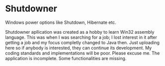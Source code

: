 Shutdowner
==========

Windows power options like Shutdown, Hibernate etc.


Shutdowner apllication was created as a hobby to learn Win32 assembly language. This was when I was searching for a job; I lost interest in it after getting a job and my focus completly changed to Java then. Just uploading
here so if anybody is interested, they can continue its development. My coding standards and implementations will be poor. Please excuse me. The application is incomplete. Some functionalities are missing.

